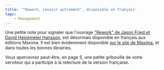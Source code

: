 ```yaml
---
title: '"Rework, réussir autrement", disponible en français'
tags:
    - Management
---
```


Une petite note pour signaler que l'ouvrage ["Rework" de Jason Fried et David Heinemeier Hansson](/notes/2010-08-rework-jason-fried-et-david-heinemeier-hansson/), est désormais disponible en français aux éditions Maxima. Il est bien évidemment disponible [sur le site de Maxima](http://www.maxima.fr/index-fiche-419-Rework-reussir-autement.html '"Rework, réussir autrement", sur le site des Editions Maxima'), et dans toutes les bonnes librairies.

Vous apercevrez peut-être, en page 5, une petite gribouille de votre serviteur qui a participé à la relecture de la version française.
